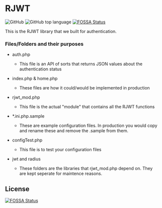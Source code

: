 # RJWT
![GitHub](https://img.shields.io/github/license/Unknown-Technology-Solutions/RJWT) ![GitHub top language](https://img.shields.io/github/languages/top/Unknown-Technology-Solutions/RJWT)
[![FOSSA Status](https://app.fossa.com/api/projects/git%2Bgithub.com%2FUnknown-Technology-Solutions%2FRJWT.svg?type=shield)](https://app.fossa.com/projects/git%2Bgithub.com%2FUnknown-Technology-Solutions%2FRJWT?ref=badge_shield)


This is the RJWT library that we built for authentication.

### Files/Folders and their purposes

- auth.php
  * This file is an API of sorts that returns JSON values about the authentication status

- index.php & home.php
  * These files are how it could/would be implemented in production

- rjwt_mod.php
  * This file is the actual "module" that contains all the RJWT functions

- *.ini.php.sample
  * These are example configuration files. In production you would copy and rename these and remove the .sample from them.

- configTest.php
  * This file is to test your configuration files

- jwt and radius
  * These folders are the libraries that rjwt_mod.php depend on. They are kept seperate for maintence reasons.


## License
[![FOSSA Status](https://app.fossa.com/api/projects/git%2Bgithub.com%2FUnknown-Technology-Solutions%2FRJWT.svg?type=large)](https://app.fossa.com/projects/git%2Bgithub.com%2FUnknown-Technology-Solutions%2FRJWT?ref=badge_large)
